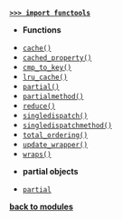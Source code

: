 [**`>>> import functools`**](/modules/functools/)

- **Functions**

* [`cache()`](/modules/functools/cache.md)
* [`cached_property()`](/modules/functools/cached_property.md)
* [`cmp_to_key()`](/modules/functools/cmp_to_key.md)
* [`lru_cache()`](/modules/functools/lru_cache.md)
* [`partial()`](/modules/functools/partial.md)
* [`partialmethod()`](/modules/functools/partialmethod.md)
* [`reduce()`](/modules/functools/reduce.md)
* [`singledispatch()`](/modules/functools/singledispatch.md)
* [`singledispatchmethod()`](/modules/functools/singledispatchmethod.md)
* [`total_ordering()`](/modules/functools/total_ordering.md)
* [`update_wrapper()`](/modules/functools/update_wrapper.md)
* [`wraps()`](/modules/functools/wraps.md)

- **partial objects**

* [`partial`](/modules/functools/partial/)

[**back to modules**](/modules/)